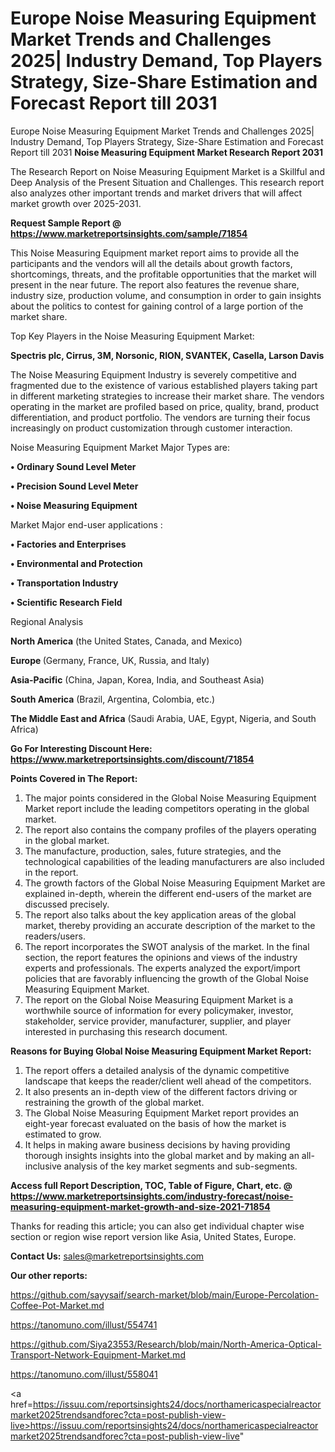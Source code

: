 # Europe Noise Measuring Equipment Market Trends and Challenges 2025| Industry Demand, Top Players Strategy, Size-Share Estimation and Forecast Report till 2031
Europe Noise Measuring Equipment Market Trends and Challenges 2025| Industry Demand, Top Players Strategy, Size-Share Estimation and Forecast Report till 2031
<strong>Noise Measuring Equipment Market Research Report 2031</strong>

The Research Report on Noise Measuring Equipment Market is a Skillful and Deep Analysis of the Present Situation and Challenges. This research report also analyzes other important trends and market drivers that will affect market growth over 2025-2031.

<strong>Request Sample Report @ <a href=https://www.marketreportsinsights.com/sample/71854>https://www.marketreportsinsights.com/sample/71854</a></strong>

This Noise Measuring Equipment market report aims to provide all the participants and the vendors will all the details about growth factors, shortcomings, threats, and the profitable opportunities that the market will present in the near future. The report also features the revenue share, industry size, production volume, and consumption in order to gain insights about the politics to contest for gaining control of a large portion of the market share.

Top Key Players in the Noise Measuring Equipment Market:

<strong>Spectris plc, Cirrus, 3M, Norsonic, RION, SVANTEK, Casella, Larson Davis</strong>

The Noise Measuring Equipment Industry is severely competitive and fragmented due to the existence of various established players taking part in different marketing strategies to increase their market share. The vendors operating in the market are profiled based on price, quality, brand, product differentiation, and product portfolio. The vendors are turning their focus increasingly on product customization through customer interaction.

Noise Measuring Equipment Market Major Types are:

<strong>• Ordinary Sound Level Meter

• Precision Sound Level Meter

• Noise Measuring Equipment</strong>

Market Major end-user applications :

<strong>• Factories and Enterprises

• Environmental and Protection

• Transportation Industry

• Scientific Research Field</strong>

Regional Analysis

</u><strong><b>North America</b></strong> (the United States, Canada, and Mexico)

<strong><b>Europe </b></strong>(Germany, France, UK, Russia, and Italy)

<strong><b>Asia-Pacific</b></strong> (China, Japan, Korea, India, and Southeast Asia)

<strong><b>South America</b></strong> (Brazil, Argentina, Colombia, etc.)

<strong><b>The Middle East and Africa</b></strong> (Saudi Arabia, UAE, Egypt, Nigeria, and South Africa)

<strong>Go For Interesting Discount Here: <a href=https://www.marketreportsinsights.com/discount/71854>https://www.marketreportsinsights.com/discount/71854</a></strong>

<strong>Points Covered in The Report:</strong>
<ol>
  <li>The major points considered in the Global Noise Measuring Equipment Market report include the leading competitors operating in the global market.</li>
  <li>The report also contains the company profiles of the players operating in the global market.</li>
  <li>The manufacture, production, sales, future strategies, and the technological capabilities of the leading manufacturers are also included in the report.</li>
  <li>The growth factors of the Global Noise Measuring Equipment Market are explained in-depth, wherein the different end-users of the market are discussed precisely.</li>
  <li>The report also talks about the key application areas of the global market, thereby providing an accurate description of the market to the readers/users.</li>
  <li>The report incorporates the SWOT analysis of the market. In the final section, the report features the opinions and views of the industry experts and professionals. The experts analyzed the export/import policies that are favorably influencing the growth of the Global Noise Measuring Equipment Market.</li>
  <li>The report on the Global Noise Measuring Equipment Market is a worthwhile source of information for every policymaker, investor, stakeholder, service provider, manufacturer, supplier, and player interested in purchasing this research document.</li>
</ol>
<strong>Reasons for Buying Global Noise Measuring Equipment Market Report:</strong>

<ol>
  <li>The report offers a detailed analysis of the dynamic competitive landscape that keeps the reader/client well ahead of the competitors.</li>
  <li>It also presents an in-depth view of the different factors driving or restraining the growth of the global market.</li>
  <li>The Global Noise Measuring Equipment Market report provides an eight-year forecast evaluated on the basis of how the market is estimated to grow.</li>
  <li>It helps in making aware business decisions by having providing thorough insights insights into the global market and by making an all-inclusive analysis of the key market segments and sub-segments.</li>
</ol>
<strong>Access full Report Description, TOC, Table of Figure, Chart, etc. @ <a href=https://www.marketreportsinsights.com/industry-forecast/noise-measuring-equipment-market-growth-and-size-2021-71854>https://www.marketreportsinsights.com/industry-forecast/noise-measuring-equipment-market-growth-and-size-2021-71854</a></strong>


Thanks for reading this article; you can also get individual chapter wise section or region wise report version like Asia, United States, Europe.

<strong>Contact Us:</strong>
sales@marketreportsinsights.com

<strong>Our other reports:</strong>

<a href=https://github.com/sayysaif/search-market/blob/main/Europe-Percolation-Coffee-Pot-Market.md>https://github.com/sayysaif/search-market/blob/main/Europe-Percolation-Coffee-Pot-Market.md</a>

<a href=https://tanomuno.com/illust/554741>https://tanomuno.com/illust/554741</a>

<a href=https://github.com/Siya23553/Research/blob/main/North-America-Optical-Transport-Network-Equipment-Market.md>https://github.com/Siya23553/Research/blob/main/North-America-Optical-Transport-Network-Equipment-Market.md</a>

<a href=https://tanomuno.com/illust/558041>https://tanomuno.com/illust/558041</a>

<a href=https://issuu.com/reportsinsights24/docs/northamericaspecialreactormarket2025trendsandforec?cta=post-publish-view-live>https://issuu.com/reportsinsights24/docs/northamericaspecialreactormarket2025trendsandforec?cta=post-publish-view-live</a>"
